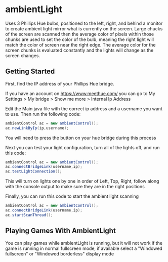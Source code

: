 ambientLight
============

Uses 3 Phillips Hue bulbs, positioned to the left, right, and behind a monitor to create ambient light mirror what is currently on the screen. Large chucks of the screen are scanned then the average color of pixels within those chunks are used to
set the color of the bulb, meaning the right light will match the color of screen near the right edge. The average color for the screen chunks is evaluated constantly and the lights will change as the screen changes.


Getting Started
---------------

First, find the IP address of your Phillips Hue bridge.

If you have an account on https://www.meethue.com/ you can go to My Settings >  My bridge > Show me more > Internal Ip Address

Edit the Main.java file with the correct ip address and a username you want to use. Then run the following code:
```java
ambientControl ac = new ambientControl();
ac.newLinkByIp(ip,username);
```
You will need to press the button on your hue bridge during this process

Next you can test your light configuration, turn all of the lights off, and run this code:
```java
ambientControl ac = new ambientControl();
ac.connectBridgeLink(username,ip);
ac.testLightConnection();
```
This will turn on lights one by one in order of Left, Top, Right, follow along with the console output to make sure they are in the right positions

Finally, you can run this code to start the ambient light scanning
```java
ambientControl ac = new ambientControl();
ac.connectBridgeLink(username,ip);
ac.startScanThread();
```

Playing Games With AmbientLight
------------------------

You can play games while ambientLight is running, but it will not work if the game is running in normal fullscreen mode, if available select a "Windowed fullscreen" or "Windowed borderless" display mode
